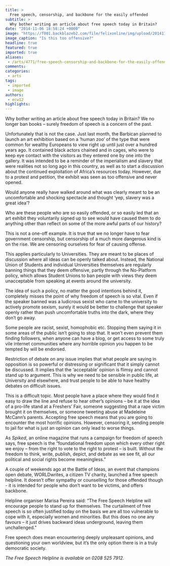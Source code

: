 ```yaml
---
title: >
  Free speech, censorship, and backbone for the easily offended
subtitle: >
  Why bother writing an article about free speech today in Britain?
date: "2014-11-06 18:58:24 +0000"
image: "https://f001.backblazeb2.com/file/felixonline/img/upload/201411061858-snb11-exhibit-b-at-the-barbican-012.jpg"
image_caption: "Is this too offensive?"
headline: true
featured: true
imported: true
aliases:
 - /arts/4771/free-speech-censorship-and-backbone-for-the-easily-offended
comments:
categories:
 - arts
tags:
 - imported
 - image
authors:
 - ecw12
highlights:
---
```


Why bother writing an article about free speech today in Britain? We no longer ban books – surely freedom of speech is a concern of the past.

Unfortunately that is not the case. Just last month, the Barbican planned to launch an art exhibition based on a ‘human zoo’ of the type that were common for wealthy Europeans to view right up until just over a hundred years ago. It contained black actors chained and in cages, who were to keep eye contact with the visitors as they entered one by one into the gallery. It was intended to be a reminder of the imperialism and slavery that were realities not so long ago in this country, as well as to start a discussion about the continued exploitation of Africa’s resources today. However, due to a protest and petition, the exhibit was seen as too offensive and never opened.

Would anyone really have walked around what was clearly meant to be an uncomfortable and shocking spectacle and thought ‘yep, slavery was a great idea’?

Who are these people who are so easily offended, or so easily led that an art exhibit they voluntarily signed up to see would have caused them to do anything other than reflect on some of the more awful parts of our history?

This is not a one-off example. It is true that we no longer have to fear government censorship, but censorship of a much more dangerous kind is on the rise. We are censoring ourselves for fear of causing offense.

This applies particularly to Universities. They are meant to be places of discussion where all ideas can be openly talked about. Instead, the National Union of Students and individual Universities themselves are regularly banning things that they deem offensive, partly through the No-Platform policy, which allows Student Unions to ban people with views they deem unacceptable from speaking at events around the university.

The idea of such a policy, no matter the good intentions behind it, completely misses the point of why freedom of speech is so vital. Even if the speaker banned was a ludicrous sexist who came to the university to actively promote sexism, surely it would be better to challenge that speaker openly rather than push uncomfortable truths into the dark, where they don’t go away.

Some people are racist, sexist, homophobic etc. Stopping them saying it in some areas of the public isn’t going to stop that. It won’t even prevent them finding followers, when anyone can have a blog, or get access to some truly vile internet communities where any horrible opinion you happen to be tempted by will be endorsed.

Restriction of debate on any issue implies that what people are saying in opposition is so powerful or distressing or significant that it simply cannot be discussed. It implies that the ‘acceptable’ opinion is flimsy and cannot stand up to argument. This is why we need to be sensible in public life, at University and elsewhere, and trust people to be able to have healthy debates on difficult issues.

This is a difficult topic. Most people have a place where they would find it easy to draw the line and refuse to hear other’s opinions – be it at the idea of a pro-life stand at a Freshers’ Fair, someone suggesting that a rape victim brought it on themselves, or someone tweeting abuse at Madeleine McCann’s parents. Accepting free speech means that you are going to encounter the most horrific opinions. However, censoring it, sending people to jail for what is just an opinion can only lead to worse things.

As _Spiked_, an online magazine that runs a campaign for freedom of speech says, free speech is the “foundational freedom upon which every other right we enjoy – from the right to vote to the right to protest – is built. Without the freedom to think, write, publish, depict, and debate as we see fit, all our political and social rights become meaningless.”

A couple of weekends ago at the Battle of Ideas, an event that champions open debate, WORLDwrites, a citizen TV charity, launched a free speech helpline. It doesn’t offer sympathy or counselling for those offended though - it is intended for people who don’t want to be victims, and offers backbone.

Helpline organiser Marisa Pereira said: “The Free Speech Helpline will encourage people to stand up for themselves. The curtailment of free speech is so often justified today on the basis we are all too vulnerable to cope with it, especially women and minorities. But this does no one any favours – it just drives backward ideas underground, leaving them unchallenged.”

Free speech does mean encountering deeply unpleasant opinions, and questioning your own worldview, but it’s the only option there is in a truly democratic society.

_The Free Speech Helpline is available on 0208 525 7912._
